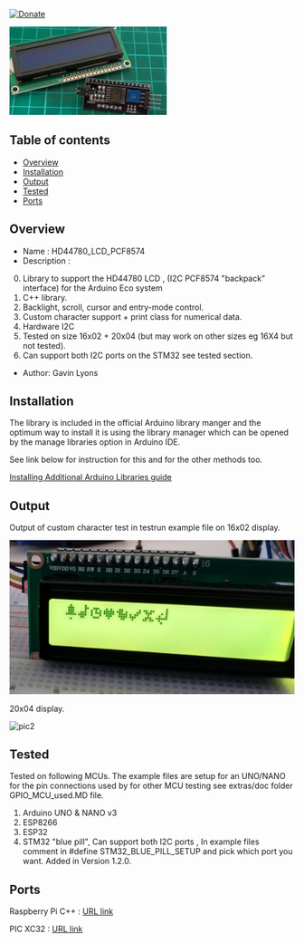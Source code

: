 [![Donate](https://img.shields.io/badge/Donate-PayPal-green.svg)](https://www.paypal.com/paypalme/whitelight976)


![ lcd ](https://github.com/gavinlyonsrepo/pic_16F1619_projects/blob/master/images/LCDPCF.jpg)

Table of contents
---------------------------

  * [Overview](#overview)
  * [Installation](#installation)
  * [Output](#output)
  * [Tested](#tested)
  * [Ports](#ports)
  
Overview
--------------------
* Name : HD44780_LCD_PCF8574
* Description :

0. Library to support the HD44780 LCD , (I2C PCF8574 "backpack" interface) 
   for the Arduino Eco system
1. C++ library.
2. Backlight, scroll, cursor and entry-mode control.
3. Custom character support + print class for numerical data.
4. Hardware I2C 
5. Tested on size 16x02 + 20x04 (but may work on other sizes  eg 16X4 but not tested).
6. Can support both I2C ports on the STM32 see tested section.

* Author: Gavin Lyons

Installation
------------------------------

The library is included in the official Arduino library manger and the optimum way to install it is using the library manager which can be opened by the manage libraries option in Arduino IDE.

See link below for instruction for this and for the other methods too.

[Installing Additional Arduino Libraries guide](https://www.arduino.cc/en/Guide/Libraries)

Output
---------------------

Output  of custom character test in testrun example  file on 16x02 display.

![ pic ](https://github.com/gavinlyonsrepo/HD44780_LCD_RPI/blob/main/extras/image/custom_output.jpg)

20x04 display. 

![ pic2 ](https://github.com/gavinlyonsrepo/HD44780_LCD_PCF8574/blob/main/extras/image/2004.jpg)

Tested
------------------------

Tested on following MCUs.
The example files are setup for an UNO/NANO for the pin connections used 
by for other MCU testing see extras/doc folder GPIO_MCU_used.MD file.

1. Arduino  UNO & NANO v3
2. ESP8266 
3. ESP32 
4. STM32 "blue pill", Can support both I2C ports , In example files comment in #define STM32_BLUE_PILL_SETUP
and pick which port you want. Added in Version 1.2.0.

Ports
------------------------

Raspberry Pi C++ : [URL link](https://github.com/gavinlyonsrepo/HD44780_LCD_RPI)

PIC XC32 :  [URL link](https://github.com/gavinlyonsrepo/pic_32_projects)
